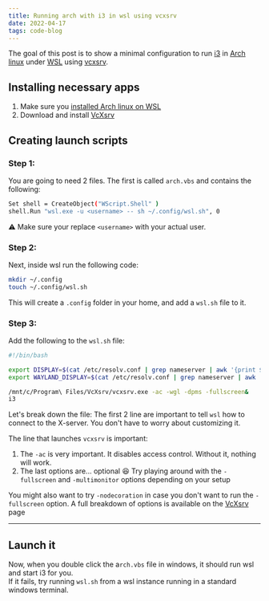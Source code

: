 ```yaml
---
title: Running arch with i3 in wsl using vcxsrv
date: 2022-04-17
tags: code-blog
---
```


The goal of this post is to show a minimal configuration to run
[i3](l73n59zf) in [Arch linux](tmic0p2e) under [WSL](yulpo75g) using [vcxsrv](0f4migk7).

## Installing necessary apps
1. Make sure you [installed Arch linux on WSL](qfosh20u)
2. Download and install [VcXsrv](0f4migk7)

## Creating launch scripts

### Step 1:

You are going to need 2 files. The first is called `arch.vbs` and contains the following:

```bash
Set shell = CreateObject("WScript.Shell" )
shell.Run "wsl.exe -u <username> -- sh ~/.config/wsl.sh", 0
```

⚠️  Make sure your replace `<username>` with your actual user.


### Step 2:
Next, inside wsl run the following code:

```bash
mkdir ~/.config
touch ~/.config/wsl.sh
```

This will create a `.config` folder in your home, and add a `wsl.sh` file to it.

### Step 3:

Add the following to the `wsl.sh` file:
```bash
#!/bin/bash

export DISPLAY=$(cat /etc/resolv.conf | grep nameserver | awk '{print $2}'):0;
export WAYLAND_DISPLAY=$(cat /etc/resolv.conf | grep nameserver | awk '{print $2}'):0;

/mnt/c/Program\ Files/VcXsrv/vcxsrv.exe -ac -wgl -dpms -fullscreen&
i3
```

Let's break down the file:
The first 2 line are important to tell `wsl` how to connect to the X-server. You don't have to worry about customizing it.

The line that launches `vcxsrv` is important:
1. The `-ac` is very important. It disables access control. Without it, nothing will work.
2. The last options are... optional 😆  Try playing around with the `-fullscreen` and `-multimonitor` options depending on your setup

You might also want to try `-nodecoration` in case you don't want to run the `-fullscreen` option.
A full breakdown of options is available on the [VcXsrv](https://sourceforge.net/projects/vcxsrv/) page


----

## Launch it

Now, when you double click the a`rch.vbs` file in windows, it should run wsl and start i3 for you.\
If it fails, try running `wsl.sh` from a wsl instance running in a standard windows terminal.
